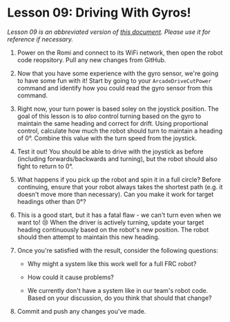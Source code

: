 # Lesson 09: Driving With Gyros!

*Lesson 09 is an abbreviated version of [this document](https://github.com/czbeatty/FRC-Romi-Programming-Course/blob/main/Lessons/Romi%20Lesson%209%20-%20Gyro%20Project.pdf). Please use it for reference if necessary.*

1. Power on the Romi and connect to its WiFi network, then open the robot code reopsitory. Pull any new changes from GitHub.

2. Now that you have some experience with the gyro sensor, we're going to have some fun with it! Start by going to your `ArcadeDriveCutPower` command and identify how you could read the gyro sensor from this command.

3. Right now, your turn power is based soley on the joystick position. The goal of this lesson is to *also* control turning based on the gyro to maintain the same heading and correct for drift. Using proportional control, calculate how much the robot should turn to maintain a heading of 0°. Combine this value with the turn speed from the joystick.

4. Test it out! You should be able to drive with the joystick as before (including forwards/backwards and turning), but the robot should also fight to return to 0°.

5. What happens if you pick up the robot and spin it in a full circle? Before continuing, ensure that your robot always takes the shortest path (e.g. it doesn't move more than necessary). Can you make it work for target headings other than 0°?

6. This is a good start, but it has a fatal flaw - we can't turn even when we want to! :cry: When the driver is actively turning, update your target heading continuously based on the robot's new position. The robot should then attempt to maintain this new heading.

7. Once you're satisfied with the result, consider the following questions:

    * Why might a system like this work well for a full FRC robot?
    
    * How could it cause problems?

    * We currently don't have a system like in our team's robot code. Based on your discussion, do you think that should that change?

8. Commit and push any changes you've made.